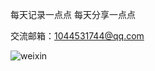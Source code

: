 每天记录一点点 每天分享一点点

交流邮箱：1044531744@qq.com



![weixin](https://raw.githubusercontent.com/loveagri/note/master/ud-img/weixin.jpeg)


